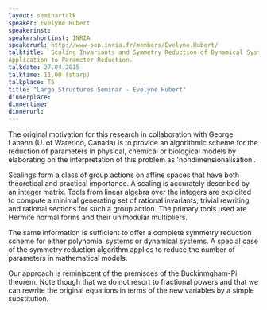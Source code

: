 ```yaml
---
layout: seminartalk
speaker: Evelyne Hubert
speakerinst: 
speakershortinst: INRIA
speakerurl: http://www-sop.inria.fr/members/Evelyne.Hubert/
talktitle:  Scaling Invariants and Symmetry Reduction of Dynamical Systems.
Application to Parameter Reduction.
talkdate: 27.04.2015
talktime: 11.00 (sharp)
talkplace: T5 
title: "Large Structures Seminar - Evelyne Hubert"
dinnerplace: 
dinnertime: 
dinnerurl: 
---
```

The original motivation for this research  in collaboration with
George Labahn (U. of Waterloo, Canada) is to provide an algorithmic
scheme for the reduction of parameters  in physical, chemical or biological models by elaborating on the interpretation of this problem as 'nondimensionalisation'.

Scalings form a class of group actions on affine spaces that have both theoretical and practical importance. A scaling is accurately described by an integer matrix. Tools from linear algebra over the integers are exploited to compute a minimal generating set of rational invariants, trivial rewriting and rational sections for such a group action. The primary tools used are Hermite normal forms and their unimodular multipliers.

The same information is sufficient to offer a complete symmetry
reduction scheme for either polynomial systems or dynamical systems. A
special case of the symmetry reduction algorithm applies to reduce the
number of parameters in mathematical models.

Our approach is reminiscent of  the premisces of the Buckinmgham-Pi theorem. Note though that we do not resort to fractional powers and that we can rewrite the original equations in terms of the new variables by a simple substitution.

